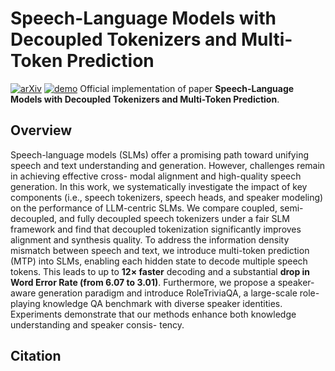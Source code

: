# Speech-Language Models with Decoupled Tokenizers and Multi-Token Prediction
[![arXiv]()]()
[![demo](https://img.shields.io/badge/GitHub-Demo%20page-orange.svg)](https://cnxupupup.github.io/SLM-Decoupled-MTP-Demo)
Official implementation of paper **Speech-Language Models with Decoupled Tokenizers and Multi-Token Prediction**.

## Overview
Speech-language models (SLMs) offer a promising path toward unifying speech and text understanding and generation. However, challenges remain in achieving effective cross- modal alignment and high-quality speech generation. In this work, we systematically investigate the impact of key components (i.e., speech tokenizers, speech heads, and speaker modeling) on the performance of LLM-centric SLMs. We compare coupled, semi-decoupled, and fully decoupled speech tokenizers under a fair SLM framework and find that decoupled tokenization significantly improves alignment and synthesis quality. To address the information density mismatch between speech and text, we introduce multi-token prediction (MTP) into SLMs, enabling each hidden state to decode
multiple speech tokens. This leads to up to **12× faster** decoding and a substantial **drop in Word Error Rate (from 6.07 to 3.01)**. Furthermore, we propose a speaker-aware generation paradigm and introduce RoleTriviaQA, a large-scale role-playing knowledge QA benchmark with diverse speaker identities. Experiments demonstrate that our methods enhance both knowledge understanding and speaker consis-
tency.


## Citation
```text

```